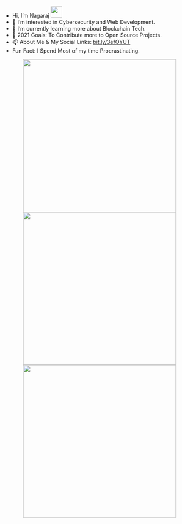 - Hi, I’m Nagaraj <img src="https://user-images.githubusercontent.com/42378118/110234147-e3259600-7f4e-11eb-95be-0c4047144dea.gif" width="30">
- 👀 I’m interested in Cybersecurity and Web Development.
- 🌱 I’m currently learning more about Blockchain Tech.
- 💞️ 2021 Goals: To Contribute more to Open Source Projects.
- 📫 About Me & My Social Links: [bit.ly/3efOYUT](https://bit.ly/3efOYUT)
- Fun Fact: I Spend Most of my time Procrastinating.

<p align = "center">
  <img src = "https://github-readme-stats.vercel.app/api?username=nagarajpandith&show_icons=true&theme=bear" width = 400>
  <img src = "https://github-readme-streak-stats.herokuapp.com?user=nagarajpandith&theme=dark&hide_border=true" width = 400>
  <img src ="https://github-readme-stats.vercel.app/api/top-langs/?username=nagarajpandith&layout=compact&title_color=007bff&text_color=e7e7e7&icon_color=007bff&bg_color=171c28" width=400>
</p>
             
<!---
nagarajpandith/nagarajpandith is a ✨ special ✨ repository because its `README.md` (this file) appears on your GitHub profile.
You can click the Preview link to take a look at your changes.
--->

